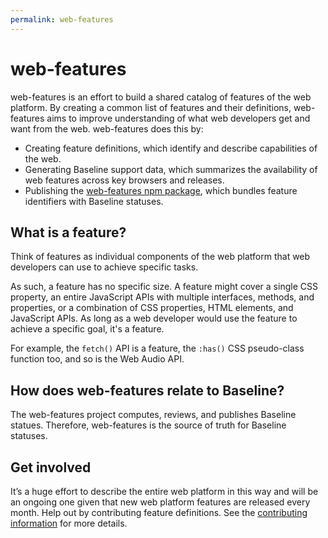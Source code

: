 ```yaml
---
permalink: web-features
---
```


# web-features

web-features is an effort to build a shared catalog of features of the web platform. By creating a common list of features and their definitions, web-features aims to improve understanding of what web developers get and want from the web. web-features does this by:

- Creating feature definitions, which identify and describe capabilities of the web.
- Generating Baseline support data, which summarizes the availability of web features across key browsers and releases.
- Publishing the [web-features npm package](https://www.npmjs.com/package/web-features), which bundles feature identifiers with Baseline statuses.

## What is a feature?

Think of features as individual components of the web platform that web developers can use to achieve specific tasks.

As such, a feature has no specific size. A feature might cover a single CSS property, an entire JavaScript APIs with multiple interfaces, methods, and properties, or a combination of CSS properties, HTML elements, and JavaScript APIs. As long as a web developer would use the feature to achieve a specific goal, it's a feature.

For example, the `fetch()` API is a feature, the `:has()` CSS pseudo-class function too, and so is the Web Audio API.

## How does web-features relate to Baseline?

The web-features project computes, reviews, and publishes Baseline statues. Therefore, web-features is the source of truth for Baseline statuses.

## Get involved

It’s a huge effort to describe the entire web platform in this way and will be an ongoing one given that new web platform features are released every month. Help out by contributing feature definitions. See the [contributing information](https://github.com/web-platform-dx/web-features/blob/main/docs/CONTRIBUTING.md) for more details.
